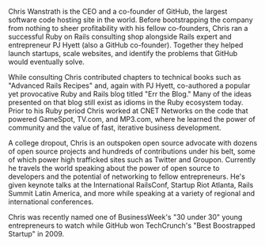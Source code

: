 Chris Wanstrath is the CEO and a co-founder of GitHub, the largest software code hosting site in the world. Before bootstrapping the company from nothing to sheer profitability with his fellow co-founders, Chris ran a successful Ruby on Rails consulting shop alongside Rails expert and entrepreneur PJ Hyett (also a GitHub co-founder). Together they helped launch startups, scale websites, and identify the problems  that GitHub would eventually solve.

While consulting Chris contributed chapters to technical books such as "Advanced Rails Recipes" and, again with PJ Hyett, co-authored a popular yet provocative Ruby and Rails blog titled "Err the Blog." Many of the ideas presented on that blog still exist as idioms in the Ruby ecosystem today. Prior to his Ruby period Chris worked at CNET Networks on the code that powered GameSpot, TV.com, and MP3.com, where he learned the power of community and the value of fast, iterative business development.

A college dropout, Chris is an outspoken open source advocate with dozens of open source projects and hundreds of contributions under his belt, some of which power high trafficked sites such as Twitter and Groupon. Currently he travels the world speaking about the power of open source to developers and the potential of networking to fellow entrepreneurs. He's given keynote talks at the International RailsConf, Startup Riot Atlanta, Rails Summit Latin America, and more while speaking at a variety of regional and international conferences.

Chris was recently named one of BusinessWeek's "30 under 30" young entrepreneurs to watch while GitHub won TechCrunch's "Best Boostrapped Startup" in 2009.
